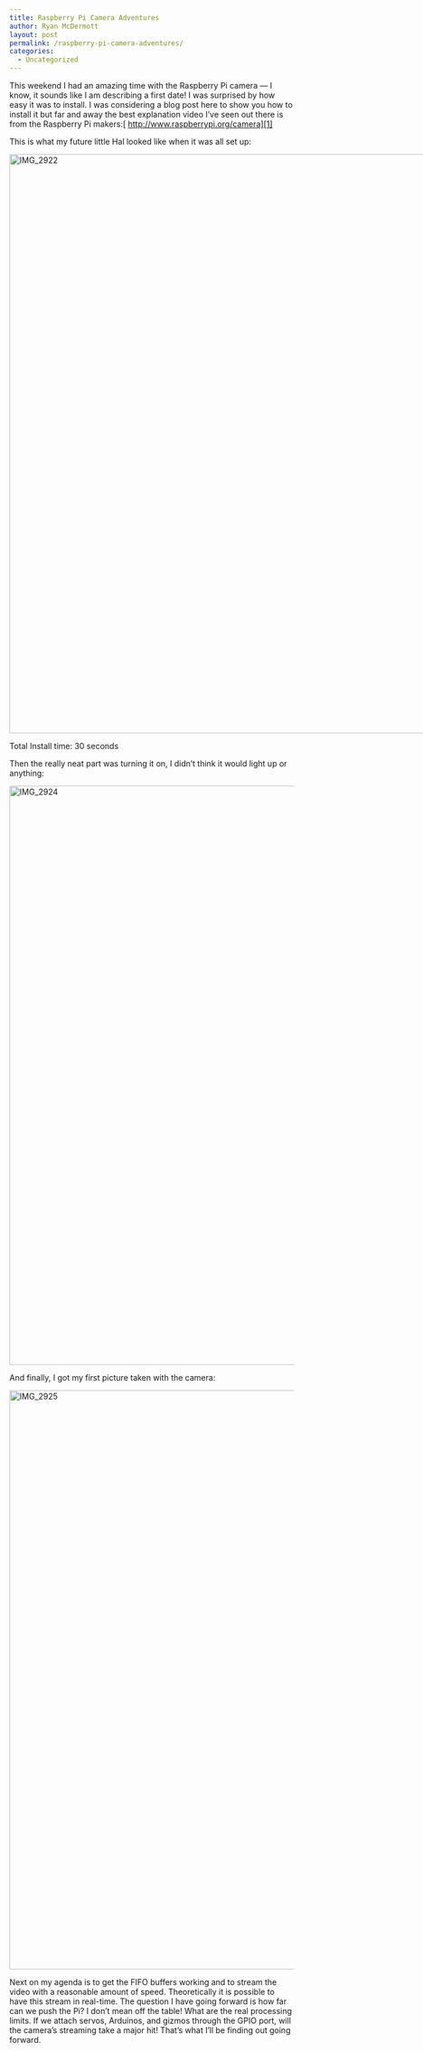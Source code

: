 ```yaml
---
title: Raspberry Pi Camera Adventures
author: Ryan McDermott
layout: post
permalink: /raspberry-pi-camera-adventures/
categories:
  - Uncategorized
---
```

This weekend I had an amazing time with the Raspberry Pi camera &#8212; I know, it sounds like I am describing a first date! I was surprised by how easy it was to install. I was considering a blog post here to show you how to install it but far and away the best explanation video I&#8217;ve seen out there is from the Raspberry Pi makers:[ http://www.raspberrypi.org/camera][1]

This is what my future little Hal looked like when it was all set up:

<div id="attachment_190" style="width: 778px" class="wp-caption alignnone">
  <a href="http://ryansworks.com/wp-content/uploads/2014/01/IMG_2922.jpg"><img class="size-large wp-image-190" alt="IMG_2922" src="http://ryansworks.com/wp-content/uploads/2014/01/IMG_2922-768x1024.jpg" width="768" height="1024" /></a>
  
  <p class="wp-caption-text">
    Total Install time: 30 seconds
  </p>
</div>

Then the really neat part was turning it on, I didn&#8217;t think it would light up or anything:

[<img class="alignnone size-large wp-image-192" alt="IMG_2924" src="http://ryansworks.com/wp-content/uploads/2014/01/IMG_2924-768x1024.jpg" width="768" height="1024" />][2]

And finally, I got my first picture taken with the camera:

[<img class="alignnone size-large wp-image-195" alt="IMG_2925" src="http://ryansworks.com/wp-content/uploads/2014/01/IMG_29251-768x1024.jpg" width="768" height="1024" />][3]

Next on my agenda is to get the FIFO buffers working and to stream the video with a reasonable amount of speed. Theoretically it is possible to have this stream in real-time. The question I have going forward is how far can we push the Pi? I don&#8217;t mean off the table! What are the real processing limits. If we attach servos, Arduinos, and gizmos through the GPIO port, will the camera&#8217;s streaming take a major hit! That&#8217;s what I&#8217;ll be finding out going forward.

 [1]: http://www.raspberrypi.org/camera
 [2]: http://ryansworks.com/wp-content/uploads/2014/01/IMG_2924.jpg
 [3]: http://ryansworks.com/wp-content/uploads/2014/01/IMG_29251.jpg